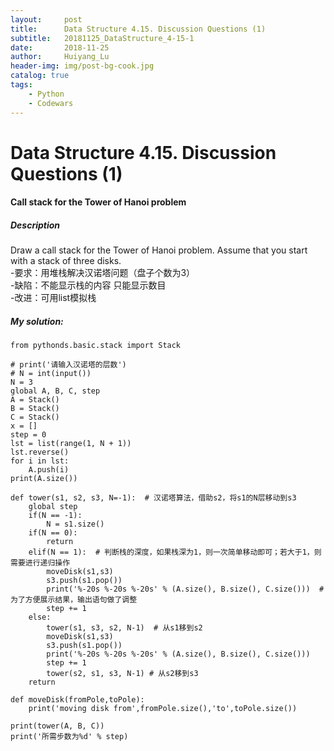```yaml
---
layout:     post
title:      Data Structure 4.15. Discussion Questions (1)
subtitle:   20181125_DataStructure_4-15-1
date:       2018-11-25
author:     Huiyang_Lu
header-img: img/post-bg-cook.jpg
catalog: true
tags:
    - Python
    - Codewars
---
```

# Data Structure 4.15. Discussion Questions (1)
#### Call stack for the Tower of Hanoi problem
##### Description
Draw a call stack for the Tower of Hanoi problem. Assume that you start with a stack of three disks.  
-要求：用堆栈解决汉诺塔问题（盘子个数为3）  
-缺陷：不能显示栈的内容 只能显示数目  
-改进：可用list模拟栈  

##### My solution:
    from pythonds.basic.stack import Stack

    # print('请输入汉诺塔的层数')
    # N = int(input())
    N = 3
    global A, B, C, step
    A = Stack()
    B = Stack()
    C = Stack()
    x = []
    step = 0
    lst = list(range(1, N + 1))
    lst.reverse()
    for i in lst:
        A.push(i)
    print(A.size())

    def tower(s1, s2, s3, N=-1):  # 汉诺塔算法，借助s2，将s1的N层移动到s3
        global step
        if(N == -1):
            N = s1.size()
        if(N == 0):
            return
        elif(N == 1):  # 判断栈的深度，如果栈深为1，则一次简单移动即可；若大于1，则需要进行递归操作
            moveDisk(s1,s3)
            s3.push(s1.pop())
            print('%-20s %-20s %-20s' % (A.size(), B.size(), C.size()))  # 为了方便展示结果，输出语句做了调整
            step += 1
        else:
            tower(s1, s3, s2, N-1)  # 从s1移到s2
            moveDisk(s1,s3)
            s3.push(s1.pop())
            print('%-20s %-20s %-20s' % (A.size(), B.size(), C.size()))
            step += 1
            tower(s2, s1, s3, N-1) # 从s2移到s3
        return

    def moveDisk(fromPole,toPole):
        print('moving disk from',fromPole.size(),'to',toPole.size())

    print(tower(A, B, C))
    print('所需步数为%d' % step)